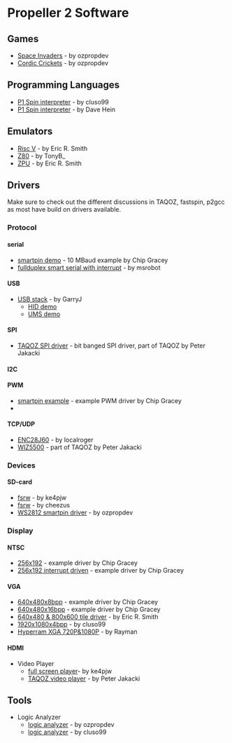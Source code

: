 # Propeller 2 Software

## Games
 * [Space Invaders](https://forums.parallax.com/discussion/169478/p2-invaders-cordic-crickets-vga-demo-for-p2-eval-boards) -
by ozpropdev
 * [Cordic Crickets](https://forums.parallax.com/discussion/169478/p2-invaders-cordic-crickets-vga-demo-for-p2-eval-boards) -
by ozpropdev

## Programming Languages
 * [P1 Spin interpreter](https://forums.parallax.com/discussion/169861/p1-spin-interpreter-for-p2) -
by cluso99
 * [P1 Spin interpreter](https://forums.parallax.com/discussion/162858/p1spin) -
by Dave Hein


## Emulators
 * [Risc V](https://forums.parallax.com/discussion/166563/zpu-and-riscv-emulation-for-p2-now-with-xbyte) -
by Eric R. Smith
 * [Z80](https://forums.parallax.com/discussion/169964/z80-cpu-xbyte-interpreter) -
by TonyB_
 * [ZPU](https://forums.parallax.com/discussion/166563/zpu-and-riscv-emulation-for-p2-now-with-xbyte) -
by Eric R. Smith


## Drivers
Make sure to check out the different discussions in TAQOZ, fastspin, p2gcc as most have build on drivers available.

### Protocol
#### serial
 * [smartpin demo](../examples/smartpin_serial_turnaround.spin2) -
10 MBaud example by Chip Gracey
 * [fullduplex smart serial with interrupt](https://forums.parallax.com/discussion/169660/cogserial-fullduplex-smart-serial-using-interrupt) -
by msrobot
 
#### USB
 * [USB stack](https://forums.parallax.com/discussion/163830/usb-testing) - by GarryJ
   - [HID demo](https://forums.parallax.com/discussion/comment/1462633/#Comment_1462633)
   - [UMS demo](https://forums.parallax.com/discussion/comment/1462546/#Comment_1462546)

#### SPI
 * [TAQOZ SPI driver](https://forums.parallax.com/discussion/comment/1468543/#Comment_1468543) -
bit banged SPI driver, part of TAQOZ by Peter Jakacki


#### I2C

#### PWM
 * [smartpin example](../examples/smartpin_pwm.spin2) -
example PWM driver by Chip Gracey
 * 

#### TCP/UDP
 * [ENC28J60](https://forums.parallax.com/discussion/170022/enc28j60-ethernet-driver) -
by localroger
 * [WIZ5500](https://forums.parallax.com/discussion/167868/taqoz-tachyon-forth-for-the-p2-boot-rom) -
part of TAQOZ by Peter Jakacki

### Devices
#### SD-card
 * [fsrw](https://forums.parallax.com/discussion/169877/sd-fat32-implementations) -
by ke4pjw
 * [fsrw](https://forums.parallax.com/discussion/169786/working-on-fsrw) - 
by cheezus
 * [WS2812 smartpin driver](https://forums.parallax.com/discussion/169791/ws2812-smartpin-driver) -
by ozpropdev

### Display
#### NTSC
 * [256x192](../examples/NTSC_256_x_192.spin2) -
example driver by Chip Gracey
 * [256x192 interrupt driven](../examples/NTSC_256_x_192_interrupt.spin2) -
example driver by Chip Gracey

#### VGA
 * [640x480x8bpp](../examples/VGA_640_x_480_8bpp.spin2) -
example driver by Chip Gracey
 * [640x480x16bpp](../examples/VGA_640_x_480_16bpp.spin2) -
example driver by Chip Gracey
 * [640x480 & 800x600 tile driver](https://forums.parallax.com/discussion/169803/vga-640x480-and-800x600-full-color-tile-text-driver) -
by Eric R. Smith
 * [1920x1080x4bpp](https://forums.parallax.com/discussion/169288/vga-1920x1080x4bpp-148-5mhz-rock-stable-and-240-chars-x-135-lines) -
by cluso99
 * [Hyperram XGA 720P&1080P](https://forums.parallax.com/discussion/169926/hyperram-as-vga-screen-buffer-now-xga-720p-1080p) -
by Rayman

#### HDMI

 * Video Player
   - [full screen player](https://forums.parallax.com/discussion/169943/p2-full-motion-video-larger-than-ram-on-a-ssd1331)-
by ke4pjw
   - [TAQOZ video player](https://forums.parallax.com/discussion/169969/qvga-video-in-vga-demo-now-also-plays-full-screen-audio) -
by Peter Jakacki

## Tools
 * Logic Analyzer
    - [logic analyzer](https://forums.parallax.com/discussion/163967/propeller-2-logic-analyzer) -
by ozpropdev
    - [logic analyzer](https://forums.parallax.com/discussion/comment/1462966/#Comment_1462966) -
by cluso99




